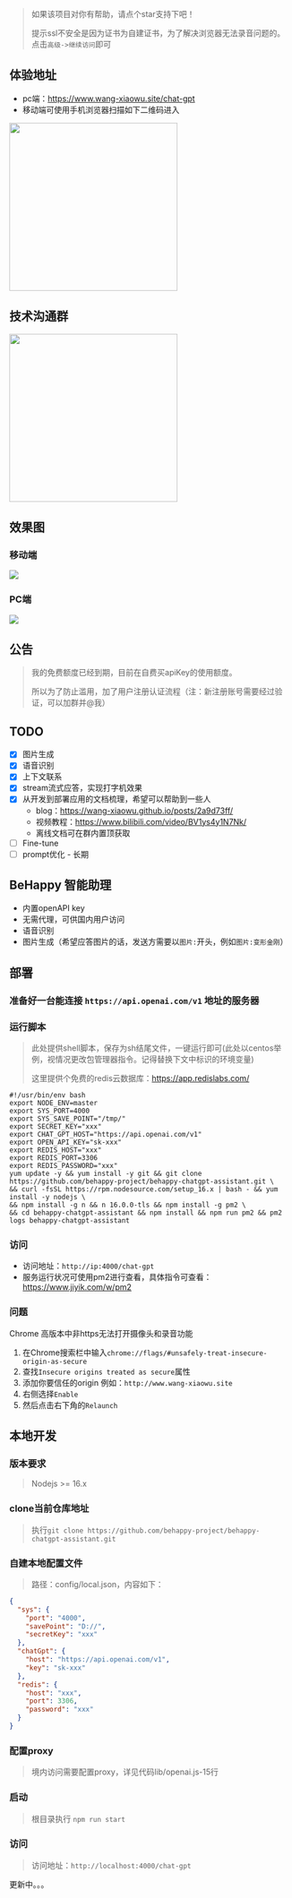 > 如果该项目对你有帮助，请点个star支持下吧！
> 
> 提示ssl不安全是因为证书为自建证书，为了解决浏览器无法录音问题的。点击`高级->继续访问`即可

## 体验地址
- pc端：https://www.wang-xiaowu.site/chat-gpt
- 移动端可使用手机浏览器扫描如下二维码进入

<a href="https://cdn.jsdelivr.net/gh/wang-xiaowu/picture_repository@master/chat-gpt-qrcode.png">
  <img align="center" src="https://cdn.jsdelivr.net/gh/wang-xiaowu/picture_repository@master/chat-gpt-qrcode.png" width="300px"/>
</a>

## 技术沟通群
<img src="https://raw.githubusercontent.com/wang-xiaowu/picture_repository/master/behappy_group.jpg" width="300px">

## 效果图
### 移动端
![](https://cdn.jsdelivr.net/gh/wang-xiaowu/picture_repository@master/chat-gpt-mobile.gif)

### PC端
![](https://github.com/wang-xiaowu/picture_repository/blob/master/chat-gpt-pc.gif?raw=true)

## 公告
> 我的免费额度已经到期，目前在自费买apiKey的使用额度。
> 
> 所以为了防止滥用，加了用户注册认证流程（注：新注册账号需要经过验证，可以加群并@我）


## TODO
- [x] 图片生成
- [x] 语音识别
- [x] 上下文联系
- [x] stream流式应答，实现打字机效果
- [x] 从开发到部署应用的文档梳理，希望可以帮助到一些人
  - blog：https://wang-xiaowu.github.io/posts/2a9d73ff/
  - 视频教程：https://www.bilibili.com/video/BV1ys4y1N7Nk/
  - 离线文档可在群内置顶获取
- [ ] Fine-tune
- [ ] prompt优化 - 长期

## BeHappy 智能助理
- 内置openAPI key
- 无需代理，可供国内用户访问
- 语音识别
- 图片生成（希望应答图片的话，发送方需要以`图片:`开头，例如`图片:变形金刚`）

## 部署

### 准备好一台能连接 `https://api.openai.com/v1` 地址的服务器

### 运行脚本
> 此处提供shell脚本，保存为sh结尾文件，一键运行即可(此处以centos举例，视情况更改包管理器指令。记得替换下文中标识的环境变量)
>
> 这里提供个免费的redis云数据库：https://app.redislabs.com/


```shell
#!/usr/bin/env bash
export NODE_ENV=master
export SYS_PORT=4000
export SYS_SAVE_POINT="/tmp/"
export SECRET_KEY="xxx"
export CHAT_GPT_HOST="https://api.openai.com/v1"
export OPEN_API_KEY="sk-xxx"
export REDIS_HOST="xxx"
export REDIS_PORT=3306
export REDIS_PASSWORD="xxx"
yum update -y && yum install -y git && git clone https://github.com/behappy-project/behappy-chatgpt-assistant.git \
&& curl -fsSL https://rpm.nodesource.com/setup_16.x | bash - && yum install -y nodejs \
&& npm install -g n && n 16.0.0-tls && npm install -g pm2 \
&& cd behappy-chatgpt-assistant && npm install && npm run pm2 && pm2 logs behappy-chatgpt-assistant
```

### 访问

- 访问地址：`http://ip:4000/chat-gpt`
- 服务运行状况可使用pm2进行查看，具体指令可查看：https://www.jiyik.com/w/pm2

### 问题
Chrome 高版本中非https无法打开摄像头和录音功能
1. 在Chrome搜索栏中输入`chrome://flags/#unsafely-treat-insecure-origin-as-secure`
2. 查找`Insecure origins treated as secure`属性
3. 添加你要信任的origin 例如：`http://www.wang-xiaowu.site`
4. 右侧选择`Enable`
5. 然后点击右下角的`Relaunch`

## 本地开发

### 版本要求

> Nodejs >= 16.x

### clone当前仓库地址
> 执行`git clone https://github.com/behappy-project/behappy-chatgpt-assistant.git`

### 自建本地配置文件

> 路径：config/local.json，内容如下：

```json
{
  "sys": {
    "port": "4000",
    "savePoint": "D://",
    "secretKey": "xxx"
  },
  "chatGpt": {
    "host": "https://api.openai.com/v1",
    "key": "sk-xxx"
  },
  "redis": {
    "host": "xxx",
    "port": 3306,
    "password": "xxx"
  }
}
```
### 配置proxy
> 境内访问需要配置proxy，详见代码lib/openai.js-15行

### 启动
> 根目录执行 `npm run start`

### 访问
> 访问地址：`http://localhost:4000/chat-gpt`

更新中。。。
